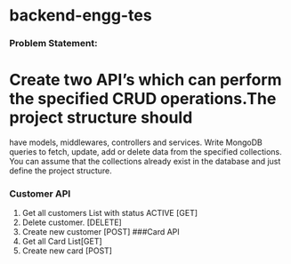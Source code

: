 # backend-engg-tes


### Problem Statement:
#  Create two API’s which can perform the specified CRUD operations.The project structure should
have models, middlewares, controllers and services. Write MongoDB queries to fetch, update,
add or delete data from the specified collections. You can assume that the collections already
exist in the database and just define the project structure.
### Customer API
1. Get all customers List with status ACTIVE [GET]
2. Delete customer. [DELETE]
3. Create new customer [POST]
 ###Card API
1. Get all Card List[GET]
2. Create new card [POST]
